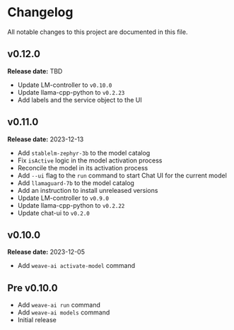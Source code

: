 # Changelog

All notable changes to this project are documented in this file.

## v0.12.0

**Release date:** TBD

- Update LM-controller to `v0.10.0`
- Update llama-cpp-python to `v0.2.23`
- Add labels and the service object to the UI

## v0.11.0

**Release date:** 2023-12-13

- Add `stablelm-zephyr-3b` to the model catalog
- Fix `isActive` logic in the model activation process
- Reconcile the model in its activation process
- Add `--ui` flag to the `run` command to start Chat UI for the current model
- Add `llamaguard-7b` to the model catalog
- Add an instruction to install unreleased versions
- Update LM-controller to `v0.9.0`
- Update llama-cpp-python to `v0.2.22`
- Update chat-ui to `v0.2.0`

## v0.10.0

**Release date:** 2023-12-05

- Add `weave-ai activate-model` command

## Pre v0.10.0

- Add `weave-ai run` command
- Add `weave-ai models` command
- Initial release
